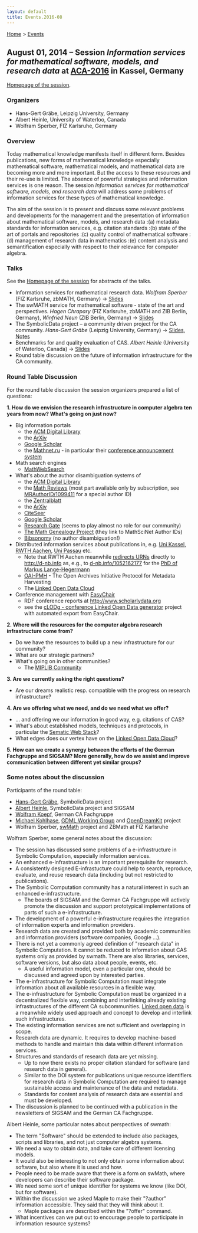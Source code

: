 ```yaml
---
layout: default
title: Events.2016-08
---
```


[Home](index "wikilink") \> [Events](Events "wikilink")
    
## August 01, 2014 &ndash; Session *Information services for mathematical software, models, and research data* at [ACA-2016](http://www.mathematik.uni-kassel.de/ACA2016) in Kassel, Germany 

[Homepage of the session](http://www.emis.de/data/community/aca_2016_information_services.html).

### Organizers

- Hans-Gert Gräbe, Leipzig University, Germany
- Albert Heinle, University of Waterloo, Canada
- Wolfram Sperber, FIZ Karlsruhe, Germany

### Overview

Today mathematical knowledge manifests itself in different form. Besides publications, new forms of mathematical knowledge especially mathematical software, mathematical models, and mathematical data are becoming more and more important. But the access to these resources and their re-use is limited. The absence of powerful strategies and information services is one reason. The session *Information services for mathematical software, models, and research data* will address some problems of information services for these types of mathematical knowledge.

The aim of the session is to present and discuss some relevant problems and developments for the management and the presentation of information about mathematical software, models, and research data
:(a) metadata standards for information services, e.g. citation standards
:(b) state of the art of portals and repositories
:(c) quality control of mathematical software
:(d) management of research data in mathematics
:(e) content analysis and semantification especially with respect to their relevance for computer algebra.

###  Talks

See the [Homepage of the session](http://www.emis.de/data/community/aca_2016_information_services.html) for abstracts of the talks.

- Information services for mathematical research data. *Wolfram Sperber* (FIZ Karlsruhe, zbMATH, Germany) -> [Slides](http://symbolicdata.org/Presentations/aca16-sperber.pdf)
- The swMATH service for mathematical software - state of the art and perspectives. *Hagen Chrapary* (FIZ Karlsruhe, zbMATH and ZIB Berlin, Germany), *Winfried Neun* (ZIB Berlin, Germany) -> [Slides](http://symbolicdata.org/Presentations/aca16-neun.pdf)
- The SymbolicData project &ndash; a community driven project for the CA community. *Hans-Gert Gräbe* (Leipzig University, Germany) -> [Slides](http://symbolicdata.org/Presentations/aca16-graebe.pdf), [Notes](Events.2016-08.Graebe "wikilink")
- Benchmarks for and quality evaluation of CAS. *Albert Heinle* (University of Waterloo, Canada) -> [Slides](http://symbolicdata.org/Presentations/aca16-heinle.pdf)
- Round table discussion on the future of information infrastructure for the CA community. 

###  Round Table Discussion

For the round table discussion the session organizers prepared a list of questions:

**1. How do we envision the research infrastructure in computer algebra ten years from now? What's going on just now?**
- Big information portals
  - the [ACM Digital Library](http://dl.acm.org)
  - the [ArXiv](http://arxiv.org)
  - [Google Scholar](https://scholar.google.com)
  - the [Mathnet.ru](http://www.mathnet.ru) - in particular their [conference announcement system](http://www.mathnet.ru/php/conference.phtml)
- Math search engines
  - [MathWebSearch](http://search.mathweb.org/) 
- What's about the author disambiguation systems of 
  - the [ACM Digital Library](http://dl.acm.org/author_page.cfm?id=81479660561&CFID=815707619&CFTOKEN=13404294)
  - the [Math Reviews](http://www.ams.org/mathscinet/) (most part available only by subscription, see  [MRAuthorID/1099411](http://www.ams.org/mathscinet/MRAuthorID/1099411) for a special author ID)
  - the [Zentralblatt](https://zbmath.org/authors/?q=ai:heinle.albert)
  - the [ArXiv](http://arxiv.org:443/find/math/1/au:+Heinle_A/0/1/0/all/0/1)
  - [CiteSeer](http://citeseerx.ist.psu.edu/viewauth/summary?aid=1654916)
  - [Google Scholar](https://scholar.google.com/scholar?q=Hans-Gert+Gräbe)
  - [Research Gate](https://www.researchgate.net) (seems to play almost no role for our community)
  - [The Math Genealogy Project](https://genealogy.math.ndsu.nodak.edu/id.php?id=136649) (they link to MathSciNet Author IDs)
  - [Bibsonomy](http://www.bibsonomy.org/search/Hans-Gert%20Gr%c3%a4be) (no author disambiguation!)
- Distributed information services about publications in, e.g. [Uni Kassel](http://kobra.bibliothek.uni-kassel.de/), [RWTH Aachen](http://publications.rwth-aachen.de/), [Uni Passau](https://opus4.kobv.de/opus4-uni-passau/home) etc.
  - Note that RWTH Aachen meanwhile [redirects URNs](http://nbn-resolving.de/urn:nbn:de:hbz:82-opus-49933) directly to http://d-nb.info as, e.g., to [d-nb.info/1052162177](http://d-nb.info/1052162177) for the [PhD of Markus Lange-Hegermann](http://symbolicdata.org/Data/Dissertation/LangeHegermann_14)
  - [OAI-PMH](https://www.openarchives.org/pmh/) - The Open Archives Initiative Protocol for Metadata Harvesting 
  - The [Linked Open Data Cloud](http://lod-cloud.net/)
- Conference management with [EasyChair](http://easychair.org/)
  - RDF conference reports at http://www.scholarlydata.org
  - see the [cLODg - conference Linked Open Data generator](https://github.com/AnLiGentile/cLODg) project with automated export from EasyChair.

**2. Where will the resources for the computer algebra research infrastructure come from?**
- Do we have the resources to build up a new infrastructure for our community?
- What are our strategic partners?
- What's going on in other communities?
  - The [MIPLIB Community](http://miplib.zib.de/)

**3. Are we currently asking the right questions?**
- Are our dreams realistic resp. compatible with the progress on research infrastructure?

**4. Are we offering what we need, and do we need what we offer?**
- ... and offering we our information in good way, e.g. citations of CAS?
- What's about established models, techniques and protocols, in particular the [Sematic Web Stack](https://en.wikipedia.org/wiki/Semantic_Web_Stack)? 
- What edges does our vertex have on the [Linked Open Data Cloud](http://lod-cloud.net/)?

**5. How can we create a synergy between the efforts of the German Fachgruppe and SIGSAM? More generally, how do we assist and improve communication between different yet similar groups?**

###  Some notes about the discussion ### 

Participants of the round table:
- [Hans-Gert Gräbe](http://bis.informatik.uni-leipzig.de/HansGertGraebe), SymbolicData project
- [Albert Heinle](https://cs.uwaterloo.ca/~aheinle/), SymbolicData project and SIGSAM
- [Wolfram Koepf](http://www.mathematik.uni-kassel.de/~koepf/), German CA Fachgruppe
- [Michael Kohlhase](https://kwarc.info/people/mkohlhase), [GDML Working Group](https://blog.wias-berlin.de/imu-icm-panel-wdml/tag/gdml/) and [OpenDreamKit](http://opendreamkit.org/) project
- Wolfram Sperber, [swMath](http://swmath.org) project and ZBMath at FIZ Karlsruhe

Wolfram Sperber, some general notes about the discussion: 
- The session has discussed some problems of a e-infrastructure in Symbolic Computation, especially information services. 
- An enhanced e-infrastructure is an important prerequisite for research.
- A consistently designed E-infrastucture could help to search, reproduce, evaluate, and reuse research data (including but not restricted to publications).
- The Symbolic Computation community has a natural interest in such an enhanced e-infrastructure. 
  - The boards of SIGSAM and the German CA Fachgruppe will actively promote the discussion and support prototypical implementations of parts of such a e-infrastructure.
- The development of a powerful e-infrastructure requires the integration of information experts and information providers.
- Research data are created and provided both by academic communities and information providers (software companies, Google ...).
- There is not yet a commonly agreed definition of "research data" in Symbolic Computation. It cannot be reduced to information about CAS systems only as provided by swmath. There are also libraries, services, software versions, but also data about people, events, etc.
  - A useful information model, even a particular one, should be discussed and agreed upon by interested parties. 
- The e-infrastructure for Symbolic Computation must integrate information about all available resources in a flexible way.
- The e-infrastructure for Symbolic Computation must be organized in a decentralized flexible way, combining and interlinking already existing infrastructures of the different CA subcommunities. [Linked open data](http://lod-cloud.net/) is a meanwhile widely used approach and concept to develop and interlink such infrastructures.
- The existing information services are not sufficient and overlapping in scope. 
- Research data are dynamic. It requires to develop machine-based methods to handle and maintain this data within different information services.
- Structures and standards of research data are yet missing.
  - Up to now there exists no proper citation standard for software (and research data in general). 
  - Similar to the DOI system for publications unique resource identifiers for research data in Symbolic Computation are required to manage sustainable access and maintenance of the data and metadata.
  - Standards for content analysis of research data are essential and must be developed.
- The discussion is planned to be continued with a publication in the newsletters of SIGSAM and the German CA Fachgruppe.

Albert Heinle, some particular notes about perspectives of swmath:
- The term "Software" should be extended to include also packages, scripts and libraries, and not just computer algebra systems.
- We need a way to obtain data, and take care of different licensing models.
- It would also be interesting to not only obtain some information about software, but also where it is used and how.
- People need to be made aware that there is a form on swMath, where developers can describe their software package. 
- We need some sort of unique identifier for systems we know (like DOI, but for software).
- Within the discussion we asked Maple to make their "?author" information accessible. They said that they will think about it.
  - Maple packages are described within the "?offer" command. 
- What incentives can we put out to encourage people to participate in information resource systems?
